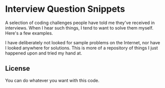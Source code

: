 # Interview Question Snippets

A selection of coding challenges people have told me they've received in interviews. When I hear such things, I tend to want to solve them myself. Here's a few examples.

I have deliberately not looked for sample problems on the Internet, nor have I looked anywhere for solutions. This is more of a repository of things I just happened upon and tried my hand at.

## License

You can do whatever you want with this code.